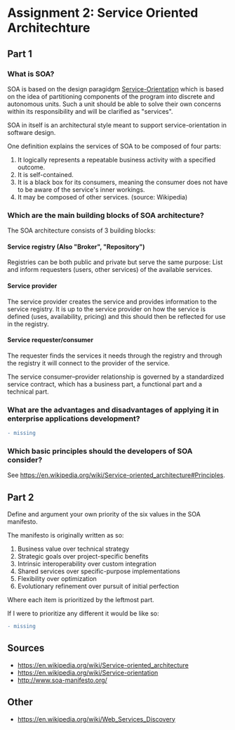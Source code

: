 # Assignment 2: Service Oriented Architechture

## Part 1

### What is SOA? 
SOA is based on the design paragidgm [Service-Orientation](https://en.wikipedia.org/wiki/Service-orientation) which is based on the idea of partitioning components of the program into discrete and autonomous units. Such a unit should be able to solve their own concerns within its responsibility and will be clarified as "services".

SOA in itself is an architectural style meant to support service-orientation in software design.

One definition explains the services of SOA to be composed of four parts:

1. It logically represents a repeatable business activity with a specified outcome.
2. It is self-contained.
3. It is a black box for its consumers, meaning the consumer does not have to be aware of the service's inner workings.
4. It may be composed of other services. (source: Wikipedia)

### Which are the main building blocks of SOA architecture? 
The SOA architecture consists of 3 building blocks:

#### Service registry (Also "Broker", "Repository")
Registries can be both public and private but serve the same purpose: List and inform requesters (users, other services) of the available services.

#### Service provider
The service provider creates the service and provides information to the service registry. It is up to the service provider on how the service is defined (uses, availability, pricing) and this should then be reflected for use in the registry.

#### Service requester/consumer
The requester finds the services it needs through the registry and through the registry it will connect to the provider of the service.

The service consumer–provider relationship is governed by a standardized service contract, which has a business part, a functional part and a technical part. 


### What are the advantages and disadvantages of applying it in enterprise applications development? 
```diff
- missing
```

### Which basic principles should the developers of SOA consider?
See https://en.wikipedia.org/wiki/Service-oriented_architecture#Principles.

## Part 2
Define and argument your own priority of the six values in the SOA manifesto.

The manifesto is originally written as so:

1. Business value over technical strategy
2. Strategic goals over project-specific benefits
3. Intrinsic interoperability over custom integration
4. Shared services over specific-purpose implementations 
5. Flexibility over optimization
6. Evolutionary refinement over pursuit of initial perfection 

Where each item is prioritized by the leftmost part.

If I were to prioritize any different it would be like so:
```diff
- missing
```

## Sources
- https://en.wikipedia.org/wiki/Service-oriented_architecture
- https://en.wikipedia.org/wiki/Service-orientation
- http://www.soa-manifesto.org/

## Other
- https://en.wikipedia.org/wiki/Web_Services_Discovery